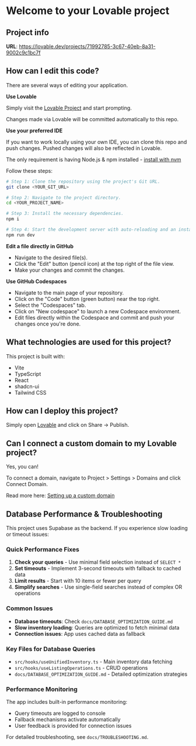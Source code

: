 
# Welcome to your Lovable project

## Project info

**URL**: https://lovable.dev/projects/71992785-3c67-40eb-8a31-9002c9c1bc7f

## How can I edit this code?

There are several ways of editing your application.

**Use Lovable**

Simply visit the [Lovable Project](https://lovable.dev/projects/71992785-3c67-40eb-8a31-9002c9c1bc7f) and start prompting.

Changes made via Lovable will be committed automatically to this repo.

**Use your preferred IDE**

If you want to work locally using your own IDE, you can clone this repo and push changes. Pushed changes will also be reflected in Lovable.

The only requirement is having Node.js & npm installed - [install with nvm](https://github.com/nvm-sh/nvm#installing-and-updating)

Follow these steps:

```sh
# Step 1: Clone the repository using the project's Git URL.
git clone <YOUR_GIT_URL>

# Step 2: Navigate to the project directory.
cd <YOUR_PROJECT_NAME>

# Step 3: Install the necessary dependencies.
npm i

# Step 4: Start the development server with auto-reloading and an instant preview.
npm run dev
```

**Edit a file directly in GitHub**

- Navigate to the desired file(s).
- Click the "Edit" button (pencil icon) at the top right of the file view.
- Make your changes and commit the changes.

**Use GitHub Codespaces**

- Navigate to the main page of your repository.
- Click on the "Code" button (green button) near the top right.
- Select the "Codespaces" tab.
- Click on "New codespace" to launch a new Codespace environment.
- Edit files directly within the Codespace and commit and push your changes once you're done.

## What technologies are used for this project?

This project is built with:

- Vite
- TypeScript
- React
- shadcn-ui
- Tailwind CSS

## How can I deploy this project?

Simply open [Lovable](https://lovable.dev/projects/71992785-3c67-40eb-8a31-9002c9c1bc7f) and click on Share -> Publish.

## Can I connect a custom domain to my Lovable project?

Yes, you can!

To connect a domain, navigate to Project > Settings > Domains and click Connect Domain.

Read more here: [Setting up a custom domain](https://docs.lovable.dev/tips-tricks/custom-domain#step-by-step-guide)

## Database Performance & Troubleshooting

This project uses Supabase as the backend. If you experience slow loading or timeout issues:

### Quick Performance Fixes
1. **Check your queries** - Use minimal field selection instead of `SELECT *`
2. **Set timeouts** - Implement 3-second timeouts with fallback to cached data
3. **Limit results** - Start with 10 items or fewer per query
4. **Simplify searches** - Use single-field searches instead of complex OR operations

### Common Issues
- **Database timeouts**: Check `docs/DATABASE_OPTIMIZATION_GUIDE.md`
- **Slow inventory loading**: Queries are optimized to fetch minimal data
- **Connection issues**: App uses cached data as fallback

### Key Files for Database Queries
- `src/hooks/useUnifiedInventory.ts` - Main inventory data fetching
- `src/hooks/useListingOperations.ts` - CRUD operations
- `docs/DATABASE_OPTIMIZATION_GUIDE.md` - Detailed optimization strategies

### Performance Monitoring
The app includes built-in performance monitoring:
- Query timeouts are logged to console
- Fallback mechanisms activate automatically
- User feedback is provided for connection issues

For detailed troubleshooting, see `docs/TROUBLESHOOTING.md`.
